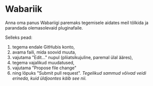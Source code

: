 # Wabariik
Anna oma panus Wabariigi paremaks tegemisele aidates meil tõlkida ja parandada olemasolevaid pluginafaile.

Selleks pead:
1. tegema endale GitHubis konto,
2. avama faili, mida soovid muuta,
3. vajutama "Edit..." nupul (pliiatsikujuline, paremal ülal ääres),
4. tegema vajalikud muudatused,
5. vajutama "Propose file change"
6. ning lõpuks "Submit pull request".
*Tegelikud sammud võivad veidi erineda, kuid üldjoontes käib see nii.*
